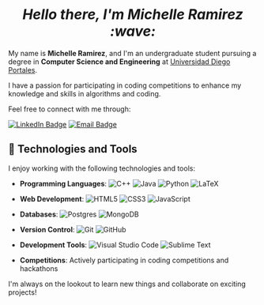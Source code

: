 <h1 align="center"><i>Hello there, I'm Michelle Ramirez :wave: </i></h1>

My name is **Michelle Ramirez**, and I'm an undergraduate student pursuing a degree in **Computer Science and Engineering** at [Universidad Diego Portales](https://www.udp.cl/).

I have a passion for participating in coding competitions to enhance my knowledge and skills in algorithms and coding.

Feel free to connect with me through:

[![LinkedIn Badge](https://img.shields.io/badge/-LinkedIn-0077B5?style=flat-square&logo=linkedin&logoColor=white&style=rounded)]([https://www.linkedin.com/in/your-linkedin-profile/](https://www.linkedin.com/in/michelle-ram%C3%ADrez-685416285/))
[![Email Badge](https://img.shields.io/badge/-Email-EA4335?style=flat-square&logo=Gmail&logoColor=white&style=rounded)](mailto:michelle.oliver.eme@gmail.com)

## :toolbox: Technologies and Tools

I enjoy working with the following technologies and tools:

- **Programming Languages**: 
  ![C++](https://img.shields.io/badge/c++-%2300599C.svg?style=flat-square&logo=c%2B%2B&logoColor=white&style=rounded) 
  ![Java](https://img.shields.io/badge/java-%23ED8B00.svg?style=flat-square&logo=openjdk&logoColor=white&style=rounded) 
  ![Python](https://img.shields.io/badge/python-3670A0?style=flat-square&logo=python&logoColor=ffdd54&style=rounded)
  ![LaTeX](https://img.shields.io/badge/latex-%23008080.svg?style=flat-square&logo=latex&logoColor=white&style=rounded)

- **Web Development**: 
  ![HTML5](https://img.shields.io/badge/html5-%23E34F26.svg?style=flat-square&logo=html5&logoColor=white&style=rounded)
  ![CSS3](https://img.shields.io/badge/css3-%231572B6.svg?style=flat-square&logo=css3&logoColor=white&style=rounded)
  ![JavaScript](https://img.shields.io/badge/javascript-%23323330.svg?style=flat-square&logo=javascript&logoColor=%23F7DF1E&style=rounded)
  
- **Databases**: 
  ![Postgres](https://img.shields.io/badge/postgres-%23316192.svg?style=flat-square&logo=postgresql&logoColor=white&style=rounded)
  ![MongoDB](https://img.shields.io/badge/MongoDB-%234ea94b.svg?style=flat-square&logo=mongodb&logoColor=white&style=rounded)
  
- **Version Control**: 
  ![Git](https://img.shields.io/badge/git-%23F05033.svg?style=flat-square&logo=git&logoColor=white&style=rounded)
  ![GitHub](https://img.shields.io/badge/github-%23121011.svg?style=flat-square&logo=github&logoColor=white&style=rounded)
  
- **Development Tools**: 
  ![Visual Studio Code](https://img.shields.io/badge/Visual%20Studio%20Code-0078d7.svg?style=flat-square&logo=visual-studio-code&logoColor=white&style=rounded)
  ![Sublime Text](https://img.shields.io/badge/sublime_text-%23575757.svg?style=flat-square&logo=sublime-text&logoColor=important&style=rounded)

- **Competitions**: Actively participating in coding competitions and hackathons

I'm always on the lookout to learn new things and collaborate on exciting projects!

